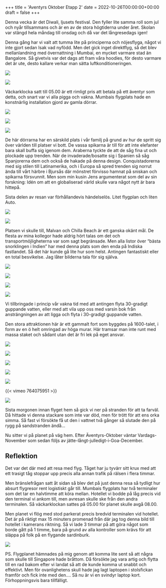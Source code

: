 +++
title = 'Aventyrs Oktober Etapp 2'
date = 2022-10-26T00:00:00+00:00
draft = false
+++



 Denna vecka är det Diwali, ljusets festival. Den fyller lite samma roll som jul och nyår tillsammans och är en av de stora högtiderna under året. Skolan var stängd hela måndag till onsdag och då var det långresedags igen!
 



 Denna gång har vi valt att tumma lite på principerna och nöjesflyga, något vi inte gjort sedan Isak vad nyfödd. Men det gick inget direktflyg, så det blev mellanlandning med övernattning i Mumbai, en mycket varmare stad än Bangalore. Så givetvis var det dags att fram våra hoodies, för desto varmare det är ute, desto kallare verkar man sätta luftkonditioneringen.
 




![](IMG_3517-1.jpeg)


![](IMG_3516.jpeg)



 Väckarklocka satt till 05.00 är ett rimligt pris att betala på ett äventyr som detta, och snart var vi alla pigga och vakna. Mumbais flygplats hade en konstnärlig installation gjord av gamla dörrar.
 




![](IMG_3520.jpeg)


![](IMG_3519.jpeg)


![](IMG_3523.jpeg)



 De här dörrarna har en särskild plats i vår familj på grund av hur de spritt sig över världen till platser vi bott. De vassa spikarna är till för att inte elefanter bara skall buffa sig igenom dem. Araberna tyckte de att de såg fina ut och plockade upp trenden. När de invaderade/bosatte sig i Spanien så såg Spanjorerna dem och också de hakade på denna design. Conquistadorerna med sig stilen till Latinamerika, och i Europa så spred trenden sig norrut ända till vårt härbre i Bjursås där mönstret förvisso hamnat på sniskan och spikarna försvunnit. Men som min kusin Jens argumenterat som del av sin forskning: Idén om att en globaliserad värld skulle vara något nytt är bara hittepå.
 



 Sista delen av resan var förhållandevis händelselös. Litet flygplan och liten Auto.
 




![](IMG_3530.jpeg)


![](IMG_3526.jpeg)



 Platsen vi skulle till, Malvan och Chilla Beach är ett ganska okänt mål. De flesta av mina kollegor hade aldrig hört talas om det och transportmöjligheterna var som sagt begränsade. Men alla listor över “bästa snorklingen i Indien” har med denna plats som den enda på Indiska fastlandet. Så det här kunde gå lite hur som helst. Antingen fantastiskt eller en total besvikelse. Jag låter bilderna tala för sig själva.
 




![](IMG_3531.jpeg)


![](IMG_3534.jpeg)




![](IMG_3550.jpeg)


![](IMG_3551.jpeg)



 Vi tillbringade i princip vår vakna tid med att antingen flyta 30-gradigt guppande vatten, eller med att vila upp oss med varsin bok från ansträngningen av att ligga och flyta i 30-gradigt guppande vatten.
 



 Den stora attraktionen här är ett gammalt fort som byggdes på 1600-talet, i form av en ö helt omringad av höga murar. Här tramsar man inte runt med massa staket och sådant utan det är fri lek på eget ansvar.
 




![](IMG_3535.jpeg)


![](IMG_3536-scaled.jpeg)


![](IMG_3544.jpeg)


![](IMG_3543.jpeg)


![](IMG_3541.jpeg)




 {{< vimeo 764075951 >}}
 



![](IMG_3553.jpg)



 Sista morgonen innan flyget hem så gick vi ner på stranden för att ta farväl. Då hittade vi denna stackare som inte var död, men för trött för att ens orka simma. Så fast vi försökte få ut den i vattnet två gånger så slutade den på rygg på sandstranden ändå…
 



 Nu sitter vi på planet på väg hem. Efter Äventyrs-Oktober väntar Vardags-November som sedan följs av jätte-långt-julledigt-i-Goa-December.
 


## Reflektion



 Det var det där med att resa med flyg. Tåget har ju tyvärr sitt krux med att ett trasigt tåg stoppar upp precis alla annan trafik på rälsen i flera timmar.
 



 Men bränslefrågan satt åt sidan så blev det på just denna resa så tydligt hur absurt flygresor rent logistiskt går till. Mumbais flygplats har två terminaler som det tar en halvtimme att köra mellan. Hotellet vi bodde på låg precis vid den terminal vi ankom till, men avresan skulle ske från den andra terminalen. Så väckarklockan sattes på 05.00 för planet skulle avgå 08.00.
 



 Men planet vi flög med stod parkerat precis bredvid terminalen vid hotellet. Det är på riktigt max 15 minuters promenad från där jag tog denna bild till hotellet i kamerans riktning. Så vi lade 3 timmar på att göra något som borde gått på 1 timme, bara på grund av alla kontroller som krävs för att släppa på folk på en flygande sardinburk.
 



![](IMG_3528.jpeg)


 PS. Flygplanet hämnades på mig genom att komma lite sent så att några som skulle till Singapore hade bråttom. Då försökte jag vara artig och flytta till en rad bakom efter vi landat så att de kunde komma ut snabbt och effektivt. Men för ovanlighetens skull hade jag lagt laptopen i stolsfickan framför och fick inte med den…. Så nu är vi en svindyr laptop kort. Förhoppningsvis bara tillfälligt.
 



